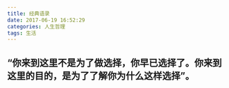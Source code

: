 ```yaml
---
title: 经典语录
date: 2017-06-19 16:52:29
categories: 人生哲理
tags: 生活
---
```

## “你来到这里不是为了做选择，你早已选择了。你来到这里的目的，是为了了解你为什么这样选择”。
